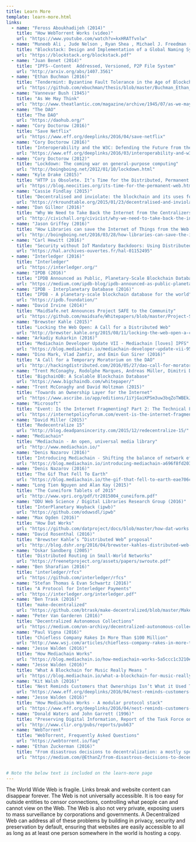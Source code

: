 ```yaml
---
title: Learn More
template: learn-more.html
links:
  - name: "Feross Aboukhadijeh (2014)"
    title: "How WebTorrent Works (video)"
    url: "https://www.youtube.com/watch?v=kxHRATfvnlw"
  - name: "Muneeb Ali , Jude Nelson , Ryan Shea , Michael J. Freedman (2016)"
    title: "Blockstack: Design and Implementation of a Global Naming System with Blockchains"
    url: "https://blockstack.org/blockstack.pdf"
  - name: "Juan Benet (2014)"
    title: "IPFS--Content  Addressed, Versioned, P2P File System"
    url: "http://arxiv.org/abs/1407.3561"
  - name: "Ethan Buchman (2016)"
    title: "Tendermint: Byzantine Fault Tolerance in the Age of Blockchains"
    url: "https://github.com/ebuchman/thesis/blob/master/Buchman_Ethan_201604_MAsc.pdf"
  - name: "Vannevar Bush (1945)"
    title: "As We May Think"
    url: "http://www.theatlantic.com/magazine/archive/1945/07/as-we-may-think/303881/"
  - name: "The DAO"
    title: "The DAO"
    url: "https://daohub.org/"
  - name: "Cory Doctorow (2016)"
    title: "Save Netflix"
    url: "https://www.eff.org/deeplinks/2016/04/save-netflix"
  - name: "Cory Doctorow (2016)"
    title: "Interoperability and the W3C: Defending the Future from the Present"
    url: "https://www.eff.org/deeplinks/2016/03/interoperability-and-w3c-defending-future-present"
  - name: "Cory Doctorow (2012)"
    title: "Lockdown: The coming war on general-purpose computing"
    url: "http://boingboing.net/2012/01/10/lockdown.html"
  - name: "Kyle Drake (2015)"
    title: "HTTP is Obsolete. It’s Time for the Distributed, Permanent Web"
    url: "https://blog.neocities.org/its-time-for-the-permanent-web.html"
  - name: "Cassie Findlay (2015)"
    title: "Decentralised and inviolate: the blockchain and its uses for digital archives"
    url: "https://rkroundtable.org/2015/01/23/decentralised-and-inviolate-the-blockchain-and-its-uses-for-digital-archives/"
  - name: "Dan Gillmor (2016)"
    title: "Why We Need to Take Back the Internet from the Centralizers"
    url: "http://civichall.org/civicist/why-we-need-to-take-back-the-internet-from-the-centralizers/"
  - name: "Jason Griffey (2016)"
    title: "How Libraries can save the Internet of Things from the Web’s Centralized Fate"
    url: "http://boingboing.net/2016/03/28/how-libraries-can-save-the-int.html"
  - name: "Carl Hewitt (2016)"
    title: "Security without IoT Mandatory Backdoors: Using Distributed Encrypted Public Recording to Catch & Prosecute Suspects"
    url: "https://hal.archives-ouvertes.fr/hal-01152495"
  - name: "Interledger (2016)"
    title: "Interledger"
    url: "https://interledger.org/"
  - name: "IPDB (2016)"
    title: "IPDB Announced as Public, Planetary-Scale Blockchain Database"
    url: "https://medium.com/ipdb-blog/ipdb-announced-as-public-planetary-scale-blockchain-database-95082da82e84#.9fzo5nvzs"
  - name: "IPDB - Interplanetary Database (2016)"
    title: "IPDB - A planetary-scale blockchain database for the world"
    url: "https://ipdb.foundation/"
  - name: "David Irvine (2014)"
    title: "MaidSafe.net Announces Project SAFE to the Community"
    url: "https://github.com/maidsafe/Whitepapers/blob/master/Project-Safe.md"
  - name: "Brewster Kahle (2015)"
    title: "Locking the Web Open: A Call for a Distributed Web"
    url: "http://brewster.kahle.org/2015/08/11/locking-the-web-open-a-call-for-a-distributed-web-2/"
  - name: "Arkadiy Kukarkin (2016)"
    title: "Mediachain Developer Update VII - Mediachain [loves] IPFS"
    url: "https://blog.mediachain.io/mediachain-developer-update-vii-95a8e3ba745a#.4msa7efxb"
  - name: "Dino Mark, Vlad Zamfir, and Emin Gun Sirer (2016)"
    title: "A Call for a Temporary Moratorium on the DAO"
    url: "http://hackingdistributed.com/2016/05/27/dao-call-for-moratorium/"
  - name: "Trent McConaghy, Rodolphe Marques, Andreas Müller, Dimitri De Jonghe, Troy McConaghy, Greg McMullen, Ryan Henderson, Sylvain Bellemare, Alberto Granzotto (2016)"
    title: "BigchainDB: A Scalable Blockchain Database"
    url: "https://www.bigchaindb.com/whitepaper/"
  - name: "Trent McConaghy and David Holtzman (2015)"
    title: "Towards an Ownership Layer for the Internet"
    url: "https://www.ascribe.io/app/editions/1iYjGaiKPSm3uw3bqZoTWBEkJQCaPHM4L"
  - name: "Microsoft"
    title: "Event: Is the Internet Fragmenting? Part 2: The Technical Lens"
    url: "https://internetpolicyforum.com/event-is-the-internet-fragmenting-part-2-the-technical-lens/"
  - name: "David Miller (2015)"
    title: "Redecentralize 15"
    url: "http://blog.deadpansincerity.com/2015/12/redecentralize-15/"
  - name: "Mediachain"
    title: "Mediachain - An open, universal media library"
    url: "http://www.mediachain.io/"
  - name: "Denis Nazarov (2016)"
    title: "Introducing Mediachain - Shifting the balance of network effects with decentralized, open data"
    url: "https://blog.mediachain.io/introducing-mediachain-a696f8fd2035#.lbulenvnl"
  - name: "Denis Nazarov (2016)"
    title: "The Gif That Fell To Earth"
    url: "https://blog.mediachain.io/the-gif-that-fell-to-earth-eae706c72f1f#.4vj9903ly"
  - name: "Long Tien Nguyen and Alan Kay (2015)"
    title: "The Cuneiform Tablets of 2015"
    url: "http://www.vpri.org/pdf/tr2015004_cuneiform.pdf"
  - name: "ODU Web Science / Digital Libraries Research Group (2016)"
    title: "InterPlanetary Wayback (ipwb)"
    url: "https://github.com/oduwsdl/ipwb"
  - name: "Max Ogden (2016)"
    title: "How Dat Works"
    url: "https://github.com/datproject/docs/blob/master/how-dat-works.md"
  - name: "David Rosenthal (2016)"
    title: "Brewster Kahle’s “Distributed Web” proposal"
    url: "http://blog.dshr.org/2016/04/brewster-kahles-distributed-web-proposal.html"
  - name: "Oskar Sandberg (2005)"
    title: "Distributed Routing in Small-World Networks"
    url: "https://freenetproject.org/assets/papers/swroute.pdf"
  - name: "Ben Sharafian (2016)"
    title: "interledger/rfcs"
    url: "https://github.com/interledger/rfcs"
  - name: "Stefan Thomas & Evan Schwartz (2016)"
    title: "A Protocol for Interledger Payments"
    url: "https://interledger.org/interledger.pdf"
  - name: "Ben Trask (2016)"
    title: "make-decentralized"
    url: "https://github.com/btrask/make-decentralized/blob/master/Makefile"
  - name: "Peter Van Garderen (2016)"
    title: "Decentralized Autonomous Collections"
    url: "https://medium.com/on-archivy/decentralized-autonomous-collections-ff256267cbd6#.dlhew9ogw"
  - name: "Paul Vigna (2016)"
    title: "Chiefless Company Rakes In More Than $100 Million"
    url: "http://www.wsj.com/articles/chiefless-company-rakes-in-more-than-100-million-1463399393"
  - name: "Jesse Walden (2016)"
    title: "How Mediachain Works"
    url: "https://blog.mediachain.io/how-mediachain-works-5a5ccc1c3210#.n0pk2sfdo"
  - name: "Jesse Walden (2016)"
    title: "What A Blockchain for Music Really Means "
    url: "https://blog.mediachain.io/what-a-blockchain-for-music-really-means-e2f8dc66d57d#.1gdegrwck"
  - name: "Kit Walsh (2016)"
    title: "Nest Reminds Customers that Ownerships Isn’t What it Used To Be"
    url: "https://www.eff.org/deeplinks/2016/04/nest-reminds-customers-ownership-isnt-what-it-used-be"
  - name: "Jesse Walden (2016)"
    title: "How Mediachain Works - A modular protocol stack"
    url: "https://www.eff.org/deeplinks/2016/04/nest-reminds-customers-ownership-isnt-what-it-used-be"
  - name: "Donald Waters and John Garrett (1996)"
    title: "Preserving Digital Information, Report of the Task Force on Archiving of Digital Information"
    url: "http://www.clir.org/pubs/reports/pub63"
  - name: "WebTorrent"
    title: "WebTorrent, Frequently Asked Questions"
    url: "https://webtorrent.io/faq"  
  - name: "Ethan Zuckerman (2016)"
    title: "From disastrous decisions to decentralization: a mostly spontaneous talk for Data & Society"
    url: "https://medium.com/@EthanZ/from-disastrous-decisions-to-decentralization-a-mostly-spontaneous-talk-for-data-society-983dd613781e#.pnwm0s7s8"


# Note the below text is included on the learn-more page
---
```


The World Wide Web is fragile. Links break and website content can disappear forever. The Web is not universally accessible. It is too easy for outside entities to censor connections, controlling what people can and cannot view on the Web. The Web is also not very private, exposing users to mass surveillance by corporations and governments. A Decentralized Web can address all of these problems by building in privacy, security and preservation by default, ensuring that websites are easily accessible to all as long as at least one person somewhere in the world is hosting a copy.
